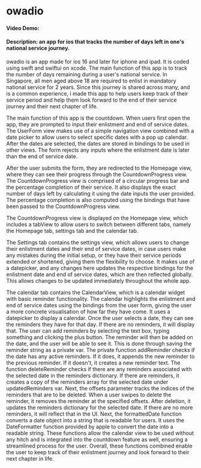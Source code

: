 
# owadio
#### Video Demo:  <URL HERE>
#### Description: an app for ios that tracks the number of days left in one's national service journey. 

owadio is an app made for ios 16 and later for iphone and ipad. It is coded using swift and swiftui on xcode. The main function of this app is to track the number of days remaining during a user's national service. In Singapore, all men aged above 18 are required to enlist in mandatory national service for 2 years. Since this journey is shared across many, and is a common experience, i made this app to help users keep track of their service period and help them look forward to the end of their service journey and their next chapter of life.

The main function of this app is the countdown. When users first open the app, they are prompted to input their enlistment and end of service dates. The UserForm view makes use of a simple navigation view combined with a date picker to allow users to select specific dates with a pop up calendar. After the dates are selected, the dates are stored in bindings to be used in other views. The form rejects any inputs where the enlistment date is later than the end of service date.

After the user submits the form, they are redirected to the Homepage view, where they can see their progress through the CountdownProgress view. The CountdownProgress view is comprised of a circular progress bar and the percentage completion of their service. It also displays the exact number of days left by calculating it using the date inputs the user provided. The percentage completion is also computed using the bindings that have been passed to the CountdownProgress view.

The CountdownProgress view is displayed on the Homepage view, which includes a tabView to allow users to switch between different tabs, namely the Homepage tab, settings tab and the calendar tab.

The Settings tab contains the settings view, which allows users to change their enlistment dates and their end of service dates, in case users make any mistakes during the initial setup, or they have their service periods extended or shortened, giving them the flexibility to choose. It makes use of a datepicker, and any changes here updates the respective bindings for the enlistment date and end of service dates, which are then reflected globally. This allows changes to be updated immediately throughout the whole app.

The calendar tab contains the CalendarView, which is a calendar widget with basic reminder functionality. The calendar highlights the enlistment and end of service dates using the bindings from the user form, giving the user a more concrete visualisation of how far they have come. It uses a datepicker to display a calendar. Once the user selects a date, they can see the reminders they have for that day. If there are no reminders, it will display that. The user can add reminders by selecting the text box, typing something and clicking the plus button. The reminder will then be added on the date, and the user will be able to see it. This is done through saving the reminder string as a private var. The private function addReminder checks if the date has any active reminders. If it does, it appends the new reminder to the previous reminder. If it doesn't, it creates a new reminder text. The function deleteReminder checks if there are any reminders associated with the selected date in the reminders dictionary. If there are reminders, it creates a copy of the reminders array for the selected date under updatedReminders var. Next, the offsets parameter tracks the indices of the reminders that are to be deleted. When a user swipes to delete the reminder, it removes the reminder at the specified offsets. After deletion, it updates the reminders dictionary for the selected date. If there are no more reminders, it will reflect that in the UI.
Next, the formattedDate function converts a date object into a string that is readable for users. It uses the DateFormatter function provided by apple to convert the date into a readable string.
These functions allow the calendar view to be used without any hitch and is integrated into the countdown feature as well, ensuring a streamlined process for the user. 
Overall, these functions combined enable the user to keep track of their enlistment journey and look forward to their next chapter in life.
